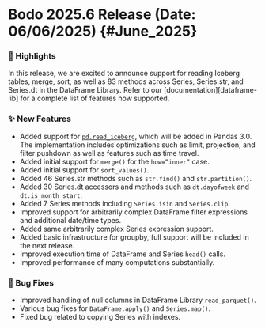 # Bodo 2025.6 Release (Date: 06/06/2025) {#June_2025}

### 🎉 Highlights

In this release, we are excited to announce support for reading Iceberg tables, merge, sort, as well as 83 methods across Series, Series.str, and Series.dt in the DataFrame Library. Refer to our [documentation][dataframe-lib] for a complete list of features now supported.

### ✨ New Features

- Added support for [`pd.read_iceberg`](https://pandas.pydata.org/docs/dev/reference/api/pandas.read_iceberg.html), which will be added in Pandas 3.0. The implementation includes optimizations such as limit, projection, and filter pushdown as well as features such as time travel.
- Added initial support for `merge()` for the `how=”inner”` case.
- Added initial support for `sort_values()`.
- Added 46 Series.str methods such as `str.find()` and `str.partition()`.
- Added 30 Series.dt accessors and methods such as `dt.dayofweek` and `dt.is_month_start`.
- Added 7 Series methods including `Series.isin` and `Series.clip`.
- Improved support for arbitrarily complex DataFrame filter expressions and additional date/time types.
- Added same arbitrarily complex Series expression support.
- Added basic infrastructure for groupby, full support will be included in the next release.
- Improved execution time of DataFrame and Series `head()` calls.
- Improved performance of many computations substantially.


### 🐛 Bug Fixes
- Improved handling of null columns in DataFrame Library `read_parquet()`.
- Various bug fixes for `DataFrame.apply()` and `Series.map()`.
- Fixed bug related to copying Series with indexes.



